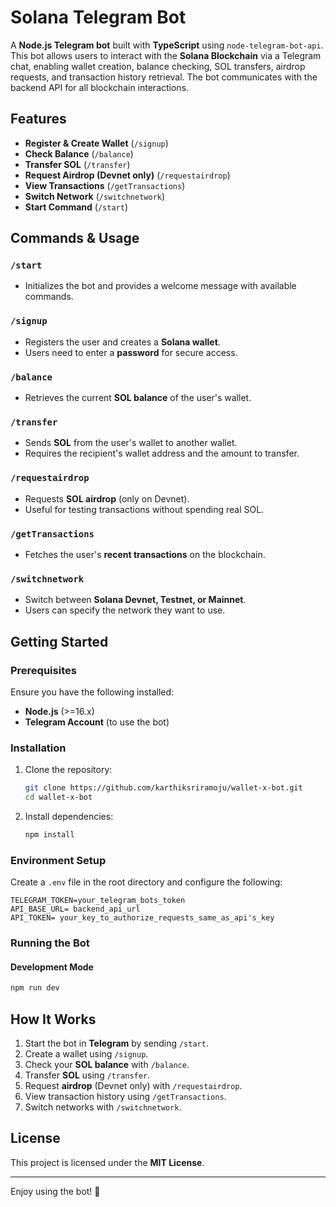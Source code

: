 # Solana Telegram Bot

A **Node.js Telegram bot** built with **TypeScript** using `node-telegram-bot-api`. This bot allows users to interact with the **Solana Blockchain** via a Telegram chat, enabling wallet creation, balance checking, SOL transfers, airdrop requests, and transaction history retrieval. The bot communicates with the backend API for all blockchain interactions.

## Features
- **Register & Create Wallet** (`/signup`)
- **Check Balance** (`/balance`)
- **Transfer SOL** (`/transfer`)
- **Request Airdrop (Devnet only)** (`/requestairdrop`)
- **View Transactions** (`/getTransactions`)
- **Switch Network** (`/switchnetwork`)
- **Start Command** (`/start`)

## Commands & Usage

### `/start`
- Initializes the bot and provides a welcome message with available commands.

### `/signup`
- Registers the user and creates a **Solana wallet**.
- Users need to enter a **password** for secure access.

### `/balance`
- Retrieves the current **SOL balance** of the user's wallet.

### `/transfer`
- Sends **SOL** from the user's wallet to another wallet.
- Requires the recipient's wallet address and the amount to transfer.

### `/requestairdrop`
- Requests **SOL airdrop** (only on Devnet).
- Useful for testing transactions without spending real SOL.

### `/getTransactions`
- Fetches the user's **recent transactions** on the blockchain.

### `/switchnetwork`
- Switch between **Solana Devnet, Testnet, or Mainnet**.
- Users can specify the network they want to use.

## Getting Started

### Prerequisites
Ensure you have the following installed:
- **Node.js** (>=16.x)
- **Telegram Account** (to use the bot)

### Installation
1. Clone the repository:
   ```bash
   git clone https://github.com/karthiksriramoju/wallet-x-bot.git
   cd wallet-x-bot
   ```
2. Install dependencies:
   ```bash
   npm install
   ```

### Environment Setup
Create a `.env` file in the root directory and configure the following:
```env
TELEGRAM_TOKEN=your_telegram_bots_token
API_BASE_URL= backend_api_url
API_TOKEN= your_key_to_authorize_requests_same_as_api's_key
```

### Running the Bot
#### Development Mode
```bash
npm run dev
```

## How It Works
1. Start the bot in **Telegram** by sending `/start`.
2. Create a wallet using `/signup`.
3. Check your **SOL balance** with `/balance`.
4. Transfer **SOL** using `/transfer`.
5. Request **airdrop** (Devnet only) with `/requestairdrop`.
6. View transaction history using `/getTransactions`.
7. Switch networks with `/switchnetwork`.

## License
This project is licensed under the **MIT License**.

---
Enjoy using the bot! 🚀
